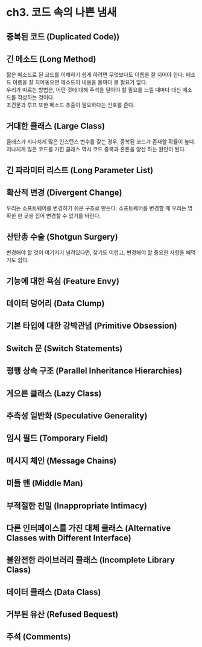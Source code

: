 # ch3. 코드 속의 나쁜 냄새

## 중복된 코드 (Duplicated Code))

## 긴 메소드 (Long Method)
짧은 메소드로 된 코드를 이해하기 쉽게 하려면 무엇보다도 이름을 잘 지어야 한다. 메소드 이름을 잘 지어놓으면 메소드의 내용을 들여다 볼 필요가 없다.  
우리가 따르는 방법은, 어떤 것에 대해 주석을 달아야 할 필요를 느낄 때마다 대신 메소드를 작성하는 것이다.  
조건문과 루프 또한 메소드 추출이 필요하다는 신호를 준다.  

## 거대한 클래스 (Large Class)
클래스가 지나치게 많은 인스턴스 변수를 갖는 경우, 중복된 코드가 존재할 확률이 높다.  
지나치게 많은 코드를 가진 클래스 역시 코드 중복과 혼돈을 양산 하는 원인이 된다.

## 긴 파라미터 리스트 (Long Parameter List)

## 확산적 변경 (Divergent Change)
우리는 소프트웨어를 변경하기 쉬운 구조로 만든다. 소프트웨어를 변경할 때 우리는 명확한 한 곳을 집어 변경할 수 있기를 바란다.

## 산탄총 수술 (Shotgun Surgery)
변경해야 할 것이 여기저기 널려있다면, 찾기도 어렵고, 변경해야 할 중요한 사항을 빼먹기도 쉽다.

## 기능에 대한 욕심 (Feature Envy)

## 데이터 덩어리 (Data Clump)

## 기본 타입에 대한 강박관념 (Primitive Obsession)

## Switch 문 (Switch Statements)

## 평행 상속 구조 (Parallel Inheritance Hierarchies)

## 게으른 클래스 (Lazy Class)

## 추측성 일반화 (Speculative Generality)

## 임시 필드 (Tomporary Field)

## 메시지 체인 (Message Chains)

## 미들 맨 (Middle Man)

## 부적절한 친밀 (Inappropriate Intimacy)

## 다른 인터페이스를 가진 대체 클래스 (Alternative Classes with Different Interface)

## 불완전한 라이브러리 클래스 (Incomplete Library Class)

## 데이터 클래스 (Data Class)

## 거부된 유산 (Refused Bequest)

## 주석 (Comments)
